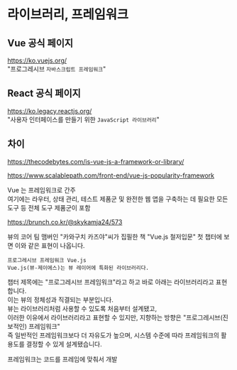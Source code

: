 # 라이브러리, 프레임워크

## Vue 공식 페이지

https://ko.vuejs.org/  
"프로그레시브 `자바스크립트 프레임워크`"

## React 공식 페이지

https://ko.legacy.reactjs.org/  
"사용자 인터페이스를 만들기 위한 `JavaScript 라이브러리`"

## 차이

https://thecodebytes.com/is-vue-js-a-framework-or-library/

https://www.scalablepath.com/front-end/vue-js-popularity-framework

Vue 는 프레임워크로 간주  
여기에는 라우터, 상태 관리, 테스트 제품군 및 완전한 웹 앱을 구축하는 데 필요한 모든 도구 등 전체 도구 제품군이 포함

https://brunch.co.kr/@skykamja24/573

뷰의 코어 팀 맴버인 "카와구치 카즈야"씨가 집필한 책 "Vue.js 철저입문" 첫 챕터에 보면 이와 같은 표현이 나옵니다.

```
프로그레시브 프레임워크 Vue.js
Vue.js(뷰-제이에스)는 뷰 레이어에 특화된 라이브러리다.
```

챕터 제목에는 "프로그레시브 프레임워크"라고 하고 바로 아래는 라이브러리라고 표현합니다.  
이는 뷰의 정체성과 직결되는 부분입니다.  
뷰는 라이브러리처럼 사용할 수 있도록 처음부터 설계됐고,  
이러한 이유에서 라이브러리라고 표현할 수 있지만, 지향하는 방향은 "프로그레시브(진보적인) 프레임워크"  
즉 일반적인 프레임워크보다 더 자유도가 높으며, 시스템 수준에 따라 프레임워크의 활용도를 결정할 수 있게 설계됐습니다.

프레임워크는 코드를 프레임에 맞춰서 개발
